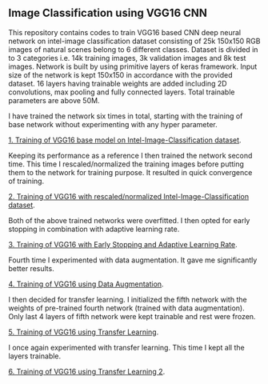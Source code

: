 ## Image Classification using VGG16 CNN
This repository contains codes to train VGG16 based CNN deep neural network on intel-image classification dataset consisting of 25k 150x150 RGB images of natural scenes belong to 6 different classes. Dataset is divided in to 3 categories i.e. 14k training images, 3k validation images and 8k test images. Network is built by using primitive layers of keras framework. Input size of the network is kept 150x150 in accordance with the provided dataset. 16 layers having trainable weights are added including 2D convolutions, max pooling and fully connected layers. Total trainable parameters are above 50M.


I have trained the network six times in total, starting with the training of base network without experimenting with any hyper parameter. 

[1. Training of VGG16 base model on Intel-Image-Classification dataset](https://github.com/mawaistahir/CV-SEECS/blob/main/VGG16%20Training%20on%20Intel-Image-Classification%20Dataset.ipynb).

Keeping its performance as a reference I then trained the network second time. This time I rescaled/normalized the training images before putting them to the network for training purpose. It resulted in quick convergence of training.

[2. Training of VGG16 with rescaled/normalized Intel-Image-Classification dataset](https://github.com/mawaistahir/CV-SEECS/blob/main/VGG16%20Training%20with%20Rescaled%20Intel-Image-Classification%20Dataset.ipynb).

Both of the above trained networks were overfitted. I then opted for early stopping in combination with adaptive learning rate. 

[3. Training of VGG16 with Early Stopping and Adaptive Learning Rate](https://github.com/mawaistahir/CV-SEECS/blob/main/VGG16%20Training%20with%20Early%20Stopping%20and%20Adaptive%20Learning%20Rate.ipynb).

Fourth time I experimented with data augmentation. It gave me significantly better results.

[4. Training of VGG16 using Data Augmentation](https://github.com/mawaistahir/CV-SEECS/blob/main/VGG16%20Training%20with%20Data%20Augmentation.ipynb).

I then decided for transfer learning. I initialized the fifth network with the weights of pre-trained fourth network (trained with data augmentation). Only last 4 layers of fifth network were kept trainable and rest were frozen. 

[5. Training of VGG16 using Transfer Learning](https://github.com/mawaistahir/CV-SEECS/blob/main/VGG16%20Training%20with%20Transfer%20Learning.ipynb).

I once again experimented with transfer learning. This time I kept all the layers trainable.

[6. Training of VGG16 using Transfer Learning 2](https://github.com/mawaistahir/CV-SEECS/blob/main/VGG16%20Training%20with%20Transfer%20Learning%202.ipynb).

